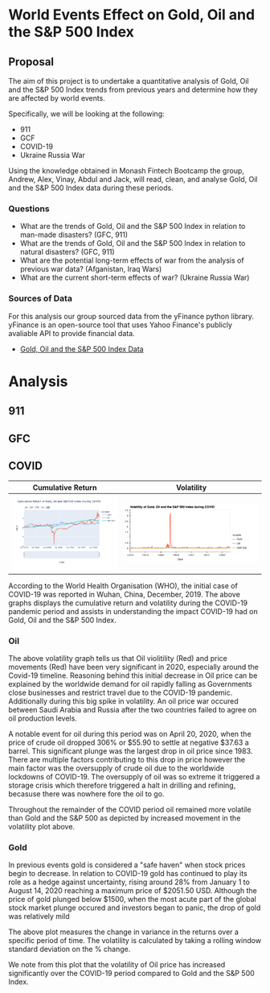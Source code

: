 # World Events Effect on Gold, Oil and the S&P 500 Index


## Proposal
The aim of this project is to undertake a quantitative analysis of Gold, Oil and the S&P 500 Index trends from previous years and determine how they are affected by world events.

Specifically, we will be looking at the following:
* 911
* GCF
* COVID-19
* Ukraine Russia War

Using the knowledge obtained in Monash Fintech Bootcamp the group, Andrew, Alex, Vinay, Abdul and Jack, will read, clean, and analyse Gold, Oil and the S&P 500 Index data during these periods.

### Questions
* What are the trends of Gold, Oil and the S&P 500 Index in relation to man-made disasters? (GFC, 911)
* What are the trends of Gold, Oil and the S&P 500 Index in relation to natural disasters? (GFC, 911)
* What are the potential long-term effects of war from the analysis of previous war data? (Afganistan, Iraq Wars)
* What are the current short-term effects of war? (Ukraine Russia War)

### Sources of Data

For this analysis our group sourced data from the yFinance python library.
yFinance is an open-source tool that uses Yahoo Finance's publicly avaliable API to provide financial data.

* [Gold, Oil and the S&P 500 Index Data](https://pypi.org/project/yfinance/)


# Analysis
## 911


## GFC


## COVID


Cumulative Return             |  Volatility
:-------------------------:|:-------------------------:
![Cumulative Return](Images/cumulative_return_covid.png)   |  ![Volatility](Images/covid_volatility.png)

According to the World Health Organisation (WHO), the initial case of COVID-19 was reported in Wuhan, China, December, 2019. 
The above graphs displays the cumulative return and volatility during the COVID-19 pandemic period and assists in understanding the impact COVID-19 had on Gold, Oil and the S&P 500 Index.

### **Oil**
The above volatility graph tells us that Oil violitility (Red) and price movements (Red) have been very significant in 2020, especially around the Covid-19 timeline. 
Reasoning behind this initial decrease in Oil price can be explained by the worldwide demand for oil rapidly falling as Governments close businesses and restrict travel due to the COVID-19 pandemic. Additionally during this big spike in volatility. An oil price war occured between Saudi Arabia and Russia after the two countries failed to agree on oil production levels. 

A notable event for oil during this period was on April 20, 2020, when the price of crude oil dropped 306% or $55.90 to settle at negative $37.63 a barrel. This significant plunge was the largest drop in oil price since 1983. There are multiple factors contributing to this drop in price however the main factor was the oversupply of crude oil due to the worldwide lockdowns of COVID-19. The oversupply of oil was so extreme it triggered a storage crisis which therefore triggered a halt in drilling and refining, becasuse there was nowhere fore the oil to go.

Throughout the remainder of the COVID period oil remained more volatile than Gold and the S&P 500 as depicted by increased movement in the volatility plot above.

### **Gold**

In previous events gold is considered a "safe haven" when stock prices begin to decrease. In relation to COVID-19 gold has continued to play its role as a hedge against uncertainty, rising around 28% from January 1 to August 14, 2020 reaching a maximum price of $2051.50 USD. Although the price of gold plunged below $1500, when the most acute part of the global stock market plunge occured and investors began to panic, the drop of gold was relatively mild



The above plot measures the change in variance in the returns over a specific period of time. The volatility is calculated by taking a rolling window standard deviation on the % change.

We note from this plot that the volatility of Oil price has increased significantly over the COVID-19 period compared to Gold and the S&P 500 Index.

